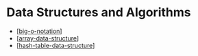 # Data Structures and Algorithms

- [[big-o-notation]]
- [[array-data-structure]]
- [[hash-table-data-structure]]

[//begin]: # "Autogenerated link references for markdown compatibility"
[big-o-notation]: big-o-notation "big-o-notation"
[array-data-structure]: array-data-structure "array-data-structure"
[hash-table-data-structure]: hash-table-data-structure "hash-table-data-structure"
[//end]: # "Autogenerated link references"